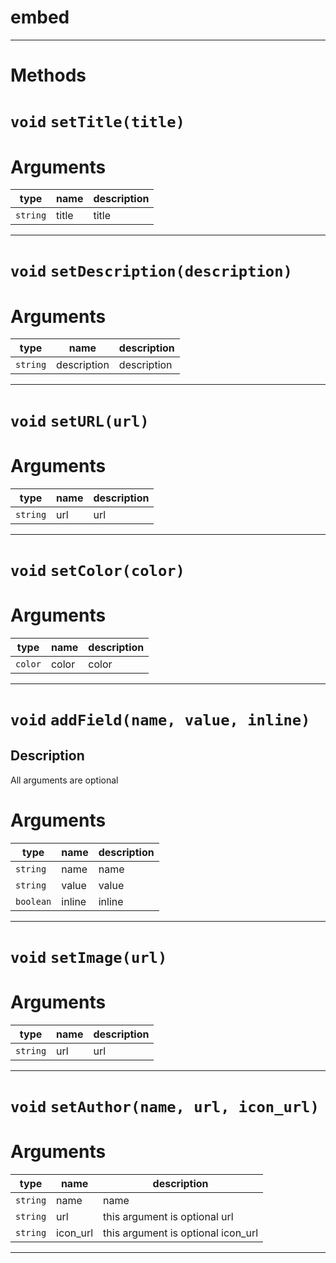 # embed


---
# Methods
# `void` `setTitle(title)`
# Arguments
| type  | name | description |
| ----  | ---- | ----------- |
| `string` | title  |title  |

---
# `void` `setDescription(description)`
# Arguments
| type  | name | description |
| ----  | ---- | ----------- |
| `string` | description  |description  |

---
# `void` `setURL(url)`
# Arguments
| type  | name | description |
| ----  | ---- | ----------- |
| `string` | url  |url  |

---
# `void` `setColor(color)`
# Arguments
| type  | name | description |
| ----  | ---- | ----------- |
| `color` | color  |color  |

---
# `void` `addField(name, value, inline)`
Description
---
All arguments are optional  

# Arguments
| type  | name | description |
| ----  | ---- | ----------- |
| `string` | name  |name  |
| `string` | value  |value  |
| `boolean` | inline  |inline  |

---
# `void` `setImage(url)`
# Arguments
| type  | name | description |
| ----  | ---- | ----------- |
| `string` | url  |url  |

---
# `void` `setAuthor(name, url, icon_url)`
# Arguments
| type  | name | description |
| ----  | ---- | ----------- |
| `string` | name  |name  |
| `string` | url  |this argument is optional  url  |
| `string` | icon_url  |this argument is optional  icon_url  |

---

